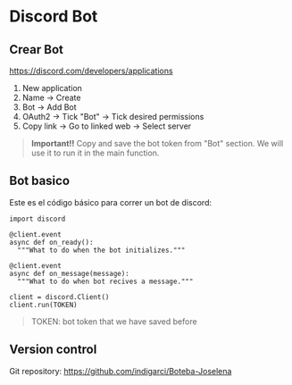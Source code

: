 # Discord Bot

## Crear Bot

https://discord.com/developers/applications

1. New application
2. Name -> Create
3. Bot -> Add Bot
4. OAuth2 -> Tick "Bot" -> Tick desired permissions
5. Copy link -> Go to linked web -> Select server

> **Important!!** Copy and save the bot token from "Bot" section. We will use it to run it in the main function.

## Bot basico


Este es el código básico para correr un bot de discord:

  ```
  import discord

  @client.event
  async def on_ready():
    """What to do when the bot initializes."""  

  @client.event
  async def on_message(message):
    """What to do when bot recives a message."""

  client = discord.Client()
  client.run(TOKEN)
  ```

> TOKEN: bot token that we have saved before

## Version control

Git repository: https://github.com/indigarci/Boteba-Joselena